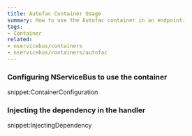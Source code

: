 ```yaml
---
title: Autofac Container Usage
summary: How to use the Autofac container in an endpoint.
tags:
- Container
related:
- nservicebus/containers
- nservicebus/containers/autofac
---
```


### Configuring NServiceBus to use the container

snippet:ContainerConfiguration

### Injecting the dependency in the handler

snippet:InjectingDependency
  
